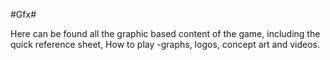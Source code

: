 #Gfx#

Here can be found all the graphic based content of the game, including the quick reference sheet, How to play -graphs, logos, concept art and videos.
